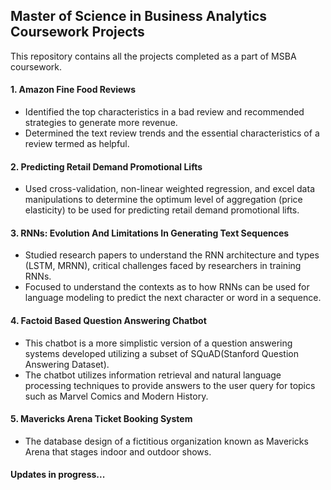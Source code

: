 ## Master of Science in Business Analytics Coursework Projects  
This repository contains all the projects completed as a part of MSBA coursework.

#### 1. Amazon Fine Food Reviews
- Identified the top characteristics in a bad review and recommended strategies to generate more revenue.
- Determined the text review trends and the essential characteristics of a review termed as helpful.

#### 2. Predicting Retail Demand Promotional Lifts
- Used cross-validation, non-linear weighted regression, and excel data manipulations to determine the optimum level of aggregation (price elasticity) to be used for predicting retail demand promotional lifts.

#### 3. RNNs: Evolution And Limitations In Generating Text Sequences
- Studied research papers to understand the RNN architecture and types (LSTM, MRNN), critical challenges faced by researchers in training RNNs.
- Focused to understand the contexts as to how RNNs can be used for language modeling to predict the next character or word in a sequence.

#### 4. Factoid Based Question Answering Chatbot
- This chatbot is a more simplistic version of a question answering systems developed utilizing a subset of SQuAD(Stanford Question Answering Dataset).
- The chatbot utilizes information retrieval and natural language processing techniques to provide answers to the user query for topics such as Marvel Comics and Modern History.

#### 5. Mavericks Arena Ticket Booking System
- The database design of a fictitious organization known as Mavericks Arena that stages indoor and outdoor shows.

#### Updates in progress... 



